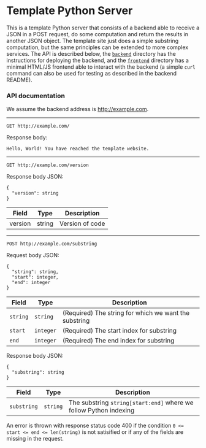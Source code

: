 # Template Python Server
This is a template Python server that consists of a backend able to receive a JSON in a POST request, do some computation and return the results in another JSON object. The template site just does a simple substring computation, but the same principles can be extended to more complex services. The API is described below, the [`backend`](backend/) directory has the instructions for deploying the backend, and the [`frontend`](frontend/) directory has a minimal HTML/JS frontend able to interact with the backend (a simple `curl` command can also be used for testing as described in the backend README).

### API documentation
We assume the backend address is http://example.com.

---
```
GET http://example.com/
```
Response body: 
```
Hello, World! You have reached the template website.
```
---
```
GET http://example.com/version
```
Response body JSON:
```
{
  "version": string
}
```
| Field  | Type | Description |
| ------------- | ------------- | ------------- |
| version  | string  | Version of code |
---
```
POST http://example.com/substring
```
Request body JSON:
```
{
  "string": string,
  "start": integer,
  "end": integer
}
```
| Field  | Type | Description |
| ------------- | ------------- | ------------- |
| `string`  | `string`  | (Required) The string for which we want the substring |
| `start`  | `integer`  | (Required) The start index for substring |
| `end`  | `integer`  | (Required) The end index for substring |


Response body JSON:
```
{
  "substring": string
}
```
| Field  | Type | Description |
| ------------- | ------------- | ------------- |
| `substring`  | `string`  | The substring `string[start:end]` where we follow Python indexing |

An error is thrown with response status code 400 if the condition `0 <= start <= end <= len(string)` is not satisified or if any of the fields are missing in the request.
